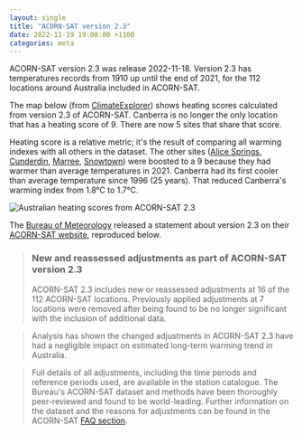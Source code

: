 ```yaml
---
layout: single
title: "ACORN-SAT version 2.3"
date: 2022-11-19 19:00:00 +1100
categories: meta
---
```

ACORN-SAT version 2.3 was release 2022-11-18. Version 2.3 has temperatures records from 1910 up until the end of 2021, for the 112 locations around Australia included in ACORN-SAT.

The map below (from [ClimateExplorer](https://climateexplorer.net/)) shows heating scores calculated from version 2.3 of ACORN-SAT. Canberra is no longer the only location that has a heating score of 9. There are now 5 sites that share that score.

Heating score is a relative metric; it's the result of comparing all warming indexes with all others in the dataset. The other sites ([Alice Springs](https://climateexplorer.net/location/alice-springs), [Cunderdin](https://climateexplorer.net/location/cunderdin), [Marree](https://climateexplorer.net/location/marree), [Snowtown](https://climateexplorer.net/location/snowtown)) were boosted to a 9 because they had warmer than average temperatures in 2021. Canberra had its first cooler than average temperature since 1996 (25 years). That reduced Canberra's warming index from 1.8°C to 1.7°C.

![Australian heating scores from ACORN-SAT 2.3]({{site.url}}/blog/assets/australia-heating-scores-acorn-sat-2.3.png)

The [Bureau of Meteorology](http://www.bom.gov.au/) released a statement about version 2.3 on their [ACORN-SAT website](http://www.bom.gov.au/climate/data/acorn-sat/), reproduced below.

> ### New and reassessed adjustments as part of ACORN-SAT version 2.3
> ACORN-SAT 2.3 includes new or reassessed adjustments at 16 of the 112 ACORN-SAT locations. Previously applied adjustments at 7 locations were removed after being found to be no longer significant with the inclusion of additional data.

> Analysis has shown the changed adjustments in ACORN-SAT 2.3 have had a negligible impact on estimated long-term warming trend in Australia.

> Full details of all adjustments, including the time periods and reference periods used, are available in the station catalogue. The Bureau's ACORN-SAT dataset and methods have been thoroughly peer-reviewed and found to be world-leading. Further information on the dataset and the reasons for adjustments can be found in the ACORN-SAT [FAQ section](http://www.bom.gov.au/climate/data/acorn-sat/#tabs=FAQs).